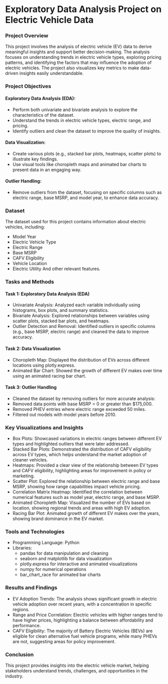 # Exploratory Data Analysis Project on Electric Vehicle Data
### Project Overview
This project involves the analysis of electric vehicle (EV) data to derive meaningful insights and support better decision-making. The analysis focuses on understanding trends in electric vehicle types, exploring pricing patterns, and identifying the factors that may influence the adoption of electric vehicles. The project also visualizes key metrics to make data-driven insights easily understandable.

### Project Objectives
#### Exploratory Data Analysis (EDA):
* Perform both univariate and bivariate analysis to explore the characteristics of the dataset.
* Understand the trends in electric vehicle types, electric range, and pricing.
* Identify outliers and clean the dataset to improve the quality of insights.
#### Data Visualization:
* Create various plots (e.g., stacked bar plots, heatmaps, scatter plots) to illustrate key findings.
* Use visual tools like choropleth maps and animated bar charts to present data in an engaging way.
#### Outlier Handling:
* Remove outliers from the dataset, focusing on specific columns such as electric range, base MSRP, and model year, to enhance data accuracy.
### Dataset
The dataset used for this project contains information about electric vehicles, including:
* Model Year
* Electric Vehicle Type
* Electric Range
* Base MSRP
* CAFV Eligibility
* Vehicle Location
* Electric Utility
And other relevant features.
### Tasks and Methods
#### Task 1: Exploratory Data Analysis (EDA)
* Univariate Analysis: Analyzed each variable individually using histograms, box plots, and summary statistics.
* Bivariate Analysis: Explored relationships between variables using scatter plots, stacked bar plots, and heatmaps.
* Outlier Detection and Removal: Identified outliers in specific columns (e.g., base MSRP, electric range) and cleaned the data to improve accuracy.
#### Task 2: Data Visualization
* Choropleth Map: Displayed the distribution of EVs across different locations using plotly.express.
* Animated Bar Chart: Showed the growth of different EV makes over time using an animated racing bar chart.
#### Task 3: Outlier Handling
* Cleaned the dataset by removing outliers for more accurate analysis:
* Removed data points with base MSRP = 0 or greater than $175,000.
* Removed PHEV entries where electric range exceeded 50 miles.
* Filtered out models with model years before 2010.
### Key Visualizations and Insights
* Box Plots: Showcased variations in electric ranges between different EV types and highlighted outliers that were later addressed.
* Stacked Bar Plots: Demonstrated the distribution of CAFV eligibility across EV types, which helps understand the market adoption of cleaner vehicles.
* Heatmaps: Provided a clear view of the relationship between EV types and CAFV eligibility, highlighting areas for improvement in policy or marketing.
* Scatter Plot: Explored the relationship between electric range and base MSRP, showing how range capabilities impact vehicle pricing.
* Correlation Matrix Heatmap: Identified the correlation between numerical features such as model year, electric range, and base MSRP.
* Animated Choropleth Map: Visualized the number of EVs based on location, showing regional trends and areas with high EV adoption.
* Racing Bar Plot: Animated growth of different EV makes over the years, showing brand dominance in the EV market.
### Tools and Technologies
* Programming Language: Python
* Libraries:
  * pandas for data manipulation and cleaning
  * seaborn and matplotlib for data visualization
  * plotly.express for interactive and animated visualizations
  * numpy for numerical operations
  * bar_chart_race for animated bar charts
### Results and Findings
* EV Adoption Trends: The analysis shows significant growth in electric vehicle adoption over recent years, with a concentration in specific regions.
* Range and Price Correlation: Electric vehicles with higher ranges tend to have higher prices, highlighting a balance between affordability and performance.
* CAFV Eligibility: The majority of Battery Electric Vehicles (BEVs) are eligible for clean alternative fuel vehicle programs, while many PHEVs are not, suggesting areas for policy improvement.
### Conclusion
This project provides insights into the electric vehicle market, helping stakeholders understand trends, challenges, and opportunities in the industry.
